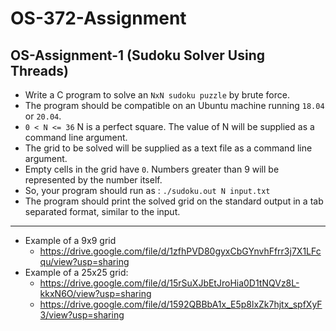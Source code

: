 # OS-372-Assignment

## OS-Assignment-1 (Sudoku Solver Using Threads)

- Write a C program to solve an `NxN sudoku puzzle` by brute force. 
- The program should be compatible on an Ubuntu machine running `18.04` or `20.04`. 
- `0 < N <= 36` N is a perfect square. The value of N will be supplied as a command line argument. 
- The grid to be solved will be supplied as a text file as a command line argument. 
- Empty cells in the grid have `0`. Numbers greater than 9 will be represented by the number itself. 
- So, your program should run as : `./sudoku.out N input.txt`
- The program should print the solved grid on the standard output in a tab separated format, similar to the input.
***

- Example of a 9x9 grid
    - <https://drive.google.com/file/d/1zfhPVD80gyxCbGYnvhFfrr3j7X1LFcqu/view?usp=sharing>
- Example of a 25x25 grid: 
    - <https://drive.google.com/file/d/15rSuXJbEtJroHia0D1tNQVz8L-kkxN6O/view?usp=sharing> 
    - <https://drive.google.com/file/d/1592QBBbA1x_E5p8lxZk7hjtx_spfXyF3/view?usp=sharing> 


